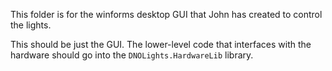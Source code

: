This folder is for the winforms desktop GUI that John has created to control the lights.

This should be just the GUI. The lower-level code that interfaces with the hardware should go into the `DNOLights.HardwareLib` library.